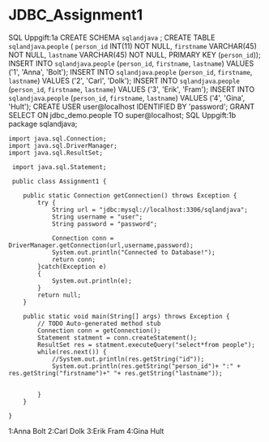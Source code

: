 # JDBC_Assignment1

SQL Uppgift:1a
CREATE SCHEMA `sqlandjava` ;
CREATE TABLE `sqlandjava`.`people` (
  `person_id` INT(11) NOT NULL,
  `firstname` VARCHAR(45) NOT NULL,
  `lastname` VARCHAR(45) NOT NULL,
  PRIMARY KEY (`person_id`));
INSERT INTO `sqlandjava`.`people` (`person_id`, `firstname`, `lastname`) VALUES ('1', 'Anna', 'Bolt');
INSERT INTO `sqlandjava`.`people` (`person_id`, `firstname`, `lastname`) VALUES ('2', 'Carl', 'Dolk');
INSERT INTO `sqlandjava`.`people` (`person_id`, `firstname`, `lastname`) VALUES ('3', 'Erik', 'Fram');
INSERT INTO `sqlandjava`.`people` (`person_id`, `firstname`, `lastname`) VALUES ('4', 'Gina', 'Hult');
CREATE USER user@localhost IDENTIFIED BY 'password'; 
GRANT SELECT ON jdbc_demo.people TO super@localhost;
SQL Uppgift:1b
package sqlandjava;

    import java.sql.Connection;
	import java.sql.DriverManager;
    import java.sql.ResultSet;

     import java.sql.Statement;

     public class Assignment1 {
	
		public static Connection getConnection() throws Exception {
			try {
				String url = "jdbc:mysql://localhost:3306/sqlandjava";
				String username = "user";
				String password = "password";
				
				Connection conn = DriverManager.getConnection(url,username,password);
				System.out.println("Connected to Database!");
				return conn;
			}catch(Exception e)
			{
				System.out.println(e);
			}
			return null;
		}

		public static void main(String[] args) throws Exception {
			// TODO Auto-generated method stub
	        Connection conn = getConnection();
	        Statement statment = conn.createStatement();
	        ResultSet res = statment.executeQuery("select*from people");
	        while(res.next()) {
	        	//System.out.println(res.getString("id"));
	        	System.out.println(res.getString("person_id")+ ":" + res.getString("firstname")+" "+ res.getString("lastname"));

	        
	        }
		}

	}

1:Anna Bolt
2:Carl Dolk
3:Erik Fram
4:Gina Hult

